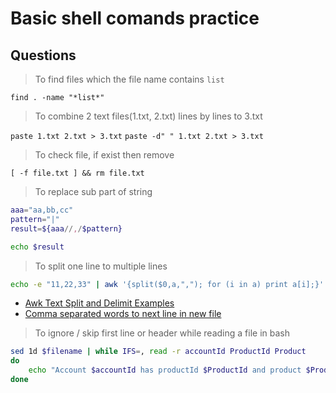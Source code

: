 # Basic shell comands practice

## Questions

> To find files which the file name contains `list`

`find . -name "*list*"`

> To combine 2 text files(1.txt, 2.txt) lines by lines to 3.txt

`paste 1.txt 2.txt > 3.txt`
`paste -d" " 1.txt 2.txt > 3.txt`

> To check file, if exist then remove

`[ -f file.txt ] && rm file.txt`

> To replace sub part of string

```bash
aaa="aa,bb,cc"
pattern="|"
result=${aaa//,/$pattern}

echo $result
```

> To split one line to multiple lines

```bash
echo -e "11,22,33" | awk '{split($0,a,","); for (i in a) print a[i];}' >> output.txt
```

- [Awk Text Split and Delimit Examples](https://www.poftut.com/awk-text-split-delimit-examples/)
- [Comma separated words to next line in new file](https://unix.stackexchange.com/questions/159577/comma-separated-words-to-next-line-in-new-file)

> To ignore / skip first line or header while reading  a file in bash

```bash
sed 1d $filename | while IFS=, read -r accountId ProductId Product
do
    echo "Account $accountId has productId $ProductId and product $Product"
done
```
